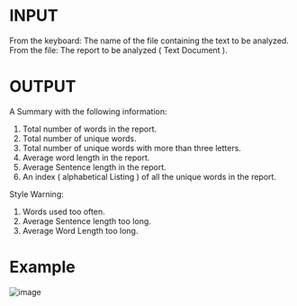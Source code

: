# INPUT
From the keyboard: The name of the file containing the text to be analyzed. <br/>
From the file: The report to be analyzed ( Text Document ).
# OUTPUT

A Summary with the following information:
1. Total number of words in the report.
2. Total number of unique words.
3. Total number of unique words with more than three letters.
4. Average word length in the report.
5. Average Sentence length in the report.
6. An index ( alphabetical Listing ) of all the unique words in the report.

Style Warning:
1. Words used too often.
2. Average Sentence length too long.
3. Average Word Length too long.
# Example
![image](https://user-images.githubusercontent.com/90816621/167572540-fa10e691-8c88-4f0c-8301-792c78066fe8.png)
